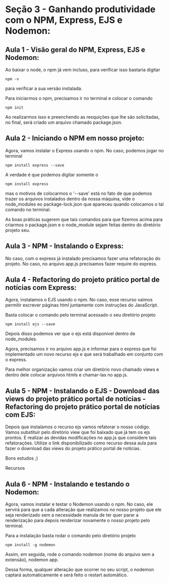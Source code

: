 # Seção 3 - Ganhando produtividade com o NPM, Express, EJS e Nodemon:
## Aula 1 - Visão geral do NPM, Express, EJS e Nodemon:      
Ao baixar o node, o npm já vem incluso, para verificar isso bastaria digitar
    
    npm -v 

para verificar a sua versão instalada.

Para iniciarmos o npm, precisamos ir no terminal e colocar o comando 

    npm init
    
Ao realizarmos isso e preenchendo as resquições que lhe são solicitadas, no final, será criado um arquivo chamado package.json.

## Aula 2 - Iniciando o NPM em nosso projeto:
Agora, vamos instalar o Express usando o npm. No caso, podemos jogar no terminal

    npm install express --save

A verdade é que podemos digitar somente o

    npm install express

mas o motivos de colocarmos o '--save' está no fato de que podemos trazer os arquivos instalados dentro da nossa máquina, vide o node_modules eo package-lock.json que apareceu quando colocamos o tal comando no terminal.

As boas práticas sugerem que tais comandos para que fizemos acima para criarmos o package.json e o node_module sejam feitas dentro do diretório projeto seu.

## Aula 3 - NPM - Instalando o Express:
No caso, com o express já instalado precisamos fazer uma refatoração do projeto. No caso, no arquivo app.js precisamos fazer require do express.

## Aula 4 - Refactoring do projeto prático portal de notícias com Express:
Agora, instalamos o EJS usando o npm. No caso, esse recurso vaimos permitir escrever páginas html juntamente com instruções do JavaScript.

Basta colocar o comando pelo terminal acessado o seu diretório projeto

    npm install ejs --save

Depois disso podemos ver que o ejs está disponível dentro de node_modules.

Agora, precisamos ir no arquivo app.js e informar para o express que foi implementado um novo recurso ejs e que será trabalhado em conjunto com o express.

Para melhor organização vamos criar um diretório novo chamado views e dentro dele colocar arquivos htmls e chamar-las no app.js.

## Aula 5 - NPM - Instalando o EJS - Download das views do projeto prático portal de notícias - Refactoring do projeto prático portal de notícias com EJS:
Depois que instalamos o recurso ejs vamos refatorar o nosso código. Vamos substituir pelo diretório view que foi baixado que já tem os ejs prontos. E realizar as devidas modificações no app.js que considere tais refatorações.
Utilize o link disponibilizado como recurso dessa aula para fazer o download das views do projeto prático portal de notícias.

Bons estudos ;)

Recursos

## Aula 6 - NPM - Instalando e testando o Nodemon:
Agora, vamos instalar e testar o Nodemon usando o npm. No caso, ele servirá para que a cada alteração que realizamos no nosso projeto que ele seja renderizado sem a necessidade manula de ter quer parar a renderização para depois renderizar novamente o nosso projeto pelo terminal.

Para a instalação basta rodar o comando pelo diretório projeto

    npm install -g nodemon

Assim, em seguida, rode o comando nodemon (nome do arquivo sem a extensão), nodemon app.

Dessa forma, qualquer alteração que ocorrer no seu script, o nodemon captará automaticamente e será feito o restart automático.